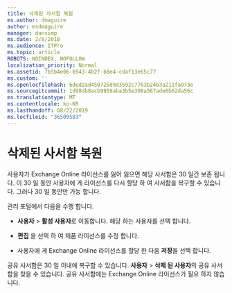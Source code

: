 ```yaml
---
title: 삭제된 사서함 복원
ms.author: dmaguire
author: msdmaguire
manager: dansimp
ms.date: 2/8/2018
ms.audience: ITPro
ms.topic: article
ROBOTS: NOINDEX, NOFOLLOW
localization_priority: Normal
ms.assetid: 7b5b4e06-6943-4b2f-b8e4-cdaf13e65c77
ms.custom: ''
ms.openlocfilehash: 6ded2ad450725d9d3592c7763b24b3a211fa973e
ms.sourcegitcommit: 1d98db8acb9959aba3b5e308a567ade6b62da56c
ms.translationtype: MT
ms.contentlocale: ko-KR
ms.lasthandoff: 08/22/2019
ms.locfileid: "36509583"
---
```

# <a name="restore-a-deleted-mailbox"></a>삭제된 사서함 복원

사용자가 Exchange Online 라이선스를 잃어 잃으면 해당 사서함은 30 일간 보존 됩니다. 이 30 일 동안 사용자에 게 라이선스를 다시 할당 하 여 사서함을 복구할 수 있습니다. 그러나 30 일 동안만 가능 합니다.
  
관리 포털에서 다음을 수행 합니다.
  
- **사용자** \> **활성 사용자**로 이동합니다. 해당 하는 사용자를 선택 합니다.

- **편집** 을 선택 하 여 제품 라이선스를 수정 합니다.

- 사용자에 게 Exchange Online 라이선스를 할당 한 다음 **저장**을 선택 합니다.

공유 사서함은 30 일 이내에 복구할 수 있습니다. **사용자** \> **삭제 된 사용자**의 공유 사서함을 찾을 수 있습니다. 공유 사서함에는 Exchange Online 라이선스가 필요 하지 않습니다.
  